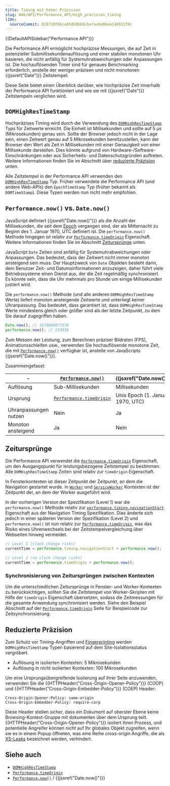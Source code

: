 ```yaml
---
title: Timing mit hoher Präzision
slug: Web/API/Performance_API/High_precision_timing
l10n:
  sourceCommit: 829720f86ce858b9bb8cbe7aa9e0bea148915f8c
---
```


{{DefaultAPISidebar("Performance API")}}

Die Performance API ermöglicht hochpräzise Messungen, die auf Zeit in potenzieller Submillisekundenauflösung und einer stabilen monotonen Uhr basieren, die nicht anfällig für Systemuhrabweichungen oder Anpassungen ist. Die hochauflösenden Timer sind für genaues Benchmarking erforderlich, anstelle der weniger präzisen und nicht monotonen {{jsxref("Date")}} Zeitstempel.

Diese Seite bietet einen Überblick darüber, wie hochpräzise Zeit innerhalb der Performance API funktioniert und wie sie mit {{jsxref("Date")}} Zeitstempeln verglichen wird.

## `DOMHighResTimeStamp`

Hochpräzises Timing wird durch die Verwendung des [`DOMHighResTimeStamp`](/de/docs/Web/API/DOMHighResTimeStamp) Typs für Zeitwerte erreicht. Die Einheit ist Millisekunden und sollte auf 5 µs (Mikrosekunden) genau sein. Sollte der Browser jedoch nicht in der Lage sein, einen Zeitwert genau auf 5 Mikrosekunden bereitzustellen, kann der Browser den Wert als Zeit in Millisekunden mit einer Genauigkeit von einer Millisekunde darstellen. Dies könnte aufgrund von Hardware-/Software-Einschränkungen oder aus Sicherheits- und Datenschutzgründen auftreten. Weitere Informationen finden Sie im Abschnitt über [reduzierte Präzision](#reduzierte_präzision) unten.

Alle Zeitstempel in der Performance API verwenden den [`DOMHighResTimeStamp`](/de/docs/Web/API/DOMHighResTimeStamp) Typ. Früher verwendete die Performance API (und andere Web-APIs) den `EpochTimeStamp` Typ (früher bekannt als `DOMTimeStamp`). Diese Typen werden nun nicht mehr empfohlen.

## `Performance.now()` vs. `Date.now()`

JavaScript definiert {{jsxref("Date.now()")}} als die Anzahl der Millisekunden, die seit dem [Epoch](/de/docs/Web/JavaScript/Reference/Global_Objects/Date#the_epoch_timestamps_and_invalid_date) vergangen sind, der als Mitternacht zu Beginn des 1. Januar 1970, UTC definiert ist. Die `performance.now()` Methode hingegen ist relativ zur [`Performance.timeOrigin`](/de/docs/Web/API/Performance/timeOrigin) Eigenschaft. Weitere Informationen finden Sie im Abschnitt [Zeitursprünge](#zeitursprünge) unten.

JavaScript `Date` Zeiten sind anfällig für Systemuhrabweichungen oder Anpassungen. Das bedeutet, dass der Zeitwert nicht immer monoton ansteigend sein muss. Der Hauptzweck von `Date` Objekten besteht darin, dem Benutzer Zeit- und Datumsinformationen anzuzeigen, daher führt viele Betriebssysteme einen Dienst aus, der die Zeit regelmäßig synchronisiert. Es könnte sein, dass die Uhr mehrmals pro Stunde um einige Millisekunden justiert wird.

Die `performance.now()` Methode (und alle anderen `DOMHighResTimeStamp` Werte) liefert monoton ansteigende Zeitwerte und unterliegt keiner Uhranpassung. Das bedeutet, dass garantiert ist, dass `DOMHighResTimeStamp` Werte mindestens gleich oder größer sind als der letzte Zeitpunkt, zu dem Sie darauf zugegriffen haben.

```js
Date.now(); // 1678889977578
performance.now(); // 233936
```

Zum Messen der Leistung, zum Berechnen präziser Bildraten (FPS), Animationsschleifen usw., verwenden Sie hochauflösende monotone Zeit, die mit [`Performance.now()`](/de/docs/Web/API/Performance/now) verfügbar ist, anstelle von JavaScripts {{jsxref("Date.now()")}}.

Zusammengefasst:

| -                     | [`Performance.now()`](/de/docs/Web/API/Performance/now)             | {{jsxref("Date.now()")}}         |
| --------------------- | ------------------------------------------------------------------- | -------------------------------- |
| Auflösung             | Sub-Millisekunden                                                   | Millisekunden                    |
| Ursprung              | [`Performance.timeOrigin`](/de/docs/Web/API/Performance/timeOrigin) | Unix Epoch (1. Januar 1970, UTC) |
| Uhranpassungen nutzen | Nein                                                                | Ja                               |
| Monoton ansteigend    | Ja                                                                  | Nein                             |

## Zeitursprünge

Die Performance API verwendet die [`Performance.timeOrigin`](/de/docs/Web/API/Performance/timeOrigin) Eigenschaft, um den Ausgangspunkt für leistungsbezogene Zeitstempel zu bestimmen. Alle `DOMHighResTimeStamp` Zeiten sind relativ zur `timeOrigin` Eigenschaft.

In Fensterkontexten ist dieser Zeitpunkt der Zeitpunkt, an dem die Navigation gestartet wurde. In [`Worker`](/de/docs/Web/API/Worker) und [`ServiceWorker`](/de/docs/Web/API/ServiceWorker) Kontexten ist der Zeitpunkt der, an dem der Worker ausgeführt wird.

In der vorherigen Version der Spezifikation (Level 1) war die `performance.now()` Methode relativ zur [`performance.timing.navigationStart`](/de/docs/Web/API/PerformanceTiming/navigationStart) Eigenschaft aus der Navigation Timing Spezifikation. Dies änderte sich jedoch in einer späteren Version der Spezifikation (Level 2) und `performance.now()` ist nun relativ zur [`Performance.timeOrigin`](/de/docs/Web/API/Performance/timeOrigin), was das Risiko eines Uhrenwechsels bei der Zeitstempelvergleichung über Webseiten hinweg vermeidet.

```js
// Level 1 (clock change risks)
currentTime = performance.timing.navigationStart + performance.now();

// Level 2 (no clock change risks)
currentTime = performance.timeOrigin + performance.now();
```

### Synchronisierung von Zeitursprüngen zwischen Kontexten

Um die unterschiedlichen Zeitursprünge in Fenster- und Worker-Kontexten zu berücksichtigen, sollten Sie die Zeitstempel von Worker-Skripten mit Hilfe der `timeOrigin` Eigenschaft übersetzen, sodass die Zeitmessungen für die gesamte Anwendung synchronisiert werden. Siehe den Beispiel Abschnitt auf der [`Performance.timeOrigin`](/de/docs/Web/API/Performance/timeOrigin) Seite für Beispielcode zur Zeitsynchronisierung.

## Reduzierte Präzision

Zum Schutz vor Timing-Angriffen und [Fingerprinting](/de/docs/Glossary/Fingerprinting) werden `DOMHighResTimeStamp` Typen basierend auf dem Site-Isolationsstatus vergröbert.

- Auflösung in isolierten Kontexten: 5 Mikrosekunden
- Auflösung in nicht isolierten Kontexten: 100 Mikrosekunden

Um eine Ursprungsübergreifende Isolierung auf Ihrer Seite anzuwenden, verwenden Sie die {{HTTPHeader("Cross-Origin-Opener-Policy")}} (COOP) und
{{HTTPHeader("Cross-Origin-Embedder-Policy")}} (COEP) Header:

```http
Cross-Origin-Opener-Policy: same-origin
Cross-Origin-Embedder-Policy: require-corp
```

Diese Header stellen sicher, dass ein Dokument auf oberster Ebene keine Browsing-Kontext-Gruppe mit
dokumenten über dem Ursprung teilt. {{HTTPHeader("Cross-Origin-Opener-Policy")}} isoliert Ihren Prozess, und potentielle Angreifer können nicht auf Ihr globales Objekt zugreifen, wenn sie es in einem Popup öffneten, was eine Reihe cross-origin Angriffe, die als [XS-Leaks](https://github.com/xsleaks/xsleaks) bezeichnet werden, verhindert.

## Siehe auch

- [`DOMHighResTimeStamp`](/de/docs/Web/API/DOMHighResTimeStamp)
- [`Performance.timeOrigin`](/de/docs/Web/API/Performance/timeOrigin)
- [`Performance.now()`](/de/docs/Web/API/Performance/now) / {{jsxref("Date.now()")}}
